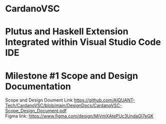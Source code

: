 # CardanoVSC
# Plutus and Haskell Extension Integrated within Visual Studio Code IDE

# Milestone #1 Scope and Design Documentation

Scope and Design Doument Link   https://github.com/AIQUANT-Tech/CardanoVSC/blob/main/DesignDocs/CardanoVSC-Scope_Design_Document.pdf \
Figma link: https://www.figma.com/design/MiVmXAtePUc3UndaGl7eGK
